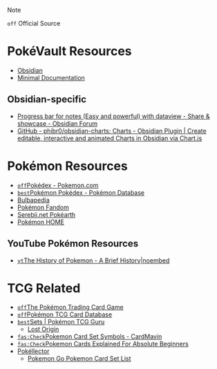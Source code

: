 
> [!note] 
> `off` Official Source

# PokéVault Resources
- [Obsidian](https://obsidian.md/)
- [Minimal Documentation](https://minimal.guide/Home)
## Obsidian-specific 
- [Progress bar for notes (Easy and powerful) with dataview - Share & showcase - Obsidian Forum](https://forum.obsidian.md/t/progress-bar-for-notes-easy-and-powerful-with-dataview/33144)
- [GitHub - phibr0/obsidian-charts: Charts - Obsidian Plugin | Create editable, interactive and animated Charts in Obsidian via Chart.js](https://github.com/phibr0/obsidian-charts)

# Pokémon Resources

- [`off`Pokédex - Pokemon.com](https://www.pokemon.com/us/pokedex/)
- [`best`Pokémon Pokédex - Pokémon Database](https://pokemondb.net/pokedex/all)
- [Bulbapedia](https://bulbapedia.bulbagarden.net/wiki/Main_Page)
- [Pokémon Fandom](https://pokemon.fandom.com/wiki/Pok%C3%A9mon_Wiki)
- [Serebii.net Pokéarth](https://serebii.net/pokearth/)
- [Pokémon HOME](https://www.pokemon.com/us/app/pokemon-home/)

## YouTube Pokémon Resources
- [`yt`The History of Pokemon - A Brief History|noembed](https://www.youtube.com/watch?v=Offw-N3PkoA)


# TCG Related

- [`off`The Pokémon Trading Card Game](https://tcg.pokemon.com/en-us/)
- [`off`Pokémon TCG Card Database](https://www.pokemon.com/us/pokemon-tcg/pokemon-cards/)
- [`best`Sets | Pokémon TCG Guru](https://pokemontcg.guru/sets)
	- [Lost Origin](https://pokemontcg.guru/set/lost-origin/swsh11?view=Images&order=set&sort=Asc)
- [`fas:Check`Pokemon Card Set Symbols - CardMavin](https://cardmavin.com/pokemon/pokemon-card-set-symbols)
- [`fas:Check`Pokemon Cards Explained For Absolute Beginners](https://www.jacobmarciniec.com/blog/pokemon-cards-explained-for-absolute-beginners)
- [Pokéllector](https://www.pokellector.com/)
	- [Pokemon Go Pokemon Card Set List](https://www.pokellector.com/English-Pokemon-Go-Expansion/?list_display=list)